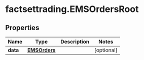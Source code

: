 # factsettrading.EMSOrdersRoot

## Properties

Name | Type | Description | Notes
------------ | ------------- | ------------- | -------------
**data** | [**EMSOrders**](EMSOrders.md) |  | [optional] 


